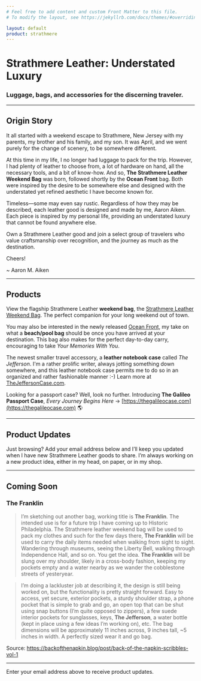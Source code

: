 ```yaml
---
# Feel free to add content and custom Front Matter to this file.
# To modify the layout, see https://jekyllrb.com/docs/themes/#overriding-theme-defaults

layout: default
product: strathmere
---
```

# Strathmere Leather: Understated Luxury

### Luggage, bags, and accessories for the discerning traveler. 

---

## Origin Story

It all started with a weekend escape to Strathmere, New Jersey with my parents, my brother and his family, and my son. It was April, and we went purely for the change of scenery, to be somewhere different.

At this time in my life, I no longer had luggage to pack for the trip. However, I had plenty of leather to choose from, a lot of hardware on hand, all the necessary tools, and a bit of know-how. And so, **The Strathmere Leather Weekend Bag** was born, followed shortly by the **Ocean Front** bag. Both were inspired by the desire to be somewhere else and designed with the understated yet refined aesthetic I have become known for.

Timeless—some may even say rustic. Regardless of how they may be described, each leather good is designed and made by me, Aaron Aiken. Each piece is inspired by my personal life, providing an understated luxury that cannot be found anywhere else.

Own a Strathmere Leather good and join a select group of travelers who value craftsmanship over recognition, and the journey as much as the destination.

Cheers!

~ Aaron M. Aiken

---

## Products

View the flagship Strathmere Leather **weekend bag**, the [Strathmere Leather Weekend Bag](https://thestrathmere.com). The perfect companion for your long weekend out of town. 

You may also be interested in the newly released [Ocean Front](https://theoceanfrontbag.com), my take on what a **beach/pool bag** should be once you have arrived at your destination. This bag also makes for the perfect day-to-day carry, encouraging to take _Your Memories With You_.

The newest smaller travel accessory, a **leather notebook case** called _The Jefferson_. I'm a rather prolific writer, always jotting something down somewhere, and this leather notebook case permits me to do so in an organized and rather fashionable manner :-) Learn more at [TheJeffersonCase.com](https://thejeffersoncase.com).

Looking for a passport case? Well, look no further. Introducing **The Galileo Passport Case**, _Every Journey Begins Here_ -> [https://thegalileocase.com](https://thegalileocase.com) 🌎

---

## Product Updates

Just browsing? Add your email address below and I’ll keep you updated when I have new Strathmere Leather goods to share. I’m always working on a new product idea, either in my head, on paper, or in my shop.
<script async data-uid="c41b3048d4" src="https://aaronaiken.ck.page/c41b3048d4/index.js"></script>

---

## Coming Soon

### The Franklin
> I’m sketching out another bag, working title is **The Franklin**. The intended use is for a future trip I have coming up to Historic Philadelphia. The Strathmere leather weekend bag will be used to pack my clothes and such for the few days there, **The Franklin** will be used to carry the daily items needed when walking from sight to sight. Wandering through museums, seeing the Liberty Bell, walking through Independence Hall, and so on. You get the idea. **The Franklin** will be slung over my shoulder, likely in a cross-body fashion, keeping my pockets empty and a water nearby as we wander the cobblestone streets of yesteryear.

> I’m doing a lackluster job at describing it, the design is still being worked on, but the functionality is pretty straight forward. Easy to access, yet secure, exterior pockets, a sturdy shoulder strap, a phone pocket that is simple to grab and go, an open top that can be shut using snap buttons (I’m quite opposed to zippers), a few suede interior pockets for sunglasses, keys, **The Jefferson**, a water bottle (kept in place using a few ideas I’m working on), etc. The bag dimensions will be approximately 11 inches across, 9 inches tall, ~5 inches in width. A perfectly sized wear it and go bag. 

Source: <a href="https://backofthenapkin.blog/post/back-of-the-napkin-scribbles-vol-1" target="_blank" title="back of the napkin scribbles vol. 1">https://backofthenapkin.blog/post/back-of-the-napkin-scribbles-vol-1</a>

---

Enter your email address above to receive product updates.